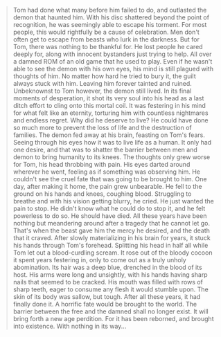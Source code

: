 > Tom had done what many before him failed to do, and outlasted the demon that haunted him. With his disc shattered beyond the point of recognition, he was seemingly able to escape his torment.
> For most people, this would rightfully be a cause of celebration. Men don't often get to escape from beasts who lurk in the darkness. But for Tom, there was nothing to be thankful for.
> He lost people he cared deeply for, along with innocent bystanders just trying to help. All over a damned ROM of an old game that he used to play.
> Even if he wasn't able to see the demon with his own eyes, his mind is still plagued with thoughts of him. No matter how hard he tried to bury it, the guilt always stuck with him. Leaving him forever tainted and ruined.
> Unbeknownst to Tom however, the demon still lived. In its final moments of desperation, it shot its very soul into his head as a last ditch effort to cling onto this mortal coil.
> It was festering in his mind for what felt like an eternity, torturing him with countless nightmares and endless regret. Why did he deserve to live? He could have done so much more to prevent the loss of life and the destruction of families.
> The demon fed away at his brain, feasting on Tom's fears. Seeing through his eyes how it was to live life as a human. It only had one desire, and that was to shatter the barrier between men and demon to bring humanity to its knees.
> The thoughts only grew worse for Tom, his head throbbing with pain. His eyes darted around wherever he went, feeling as if something was observing him. He couldn't see the cruel fate that was going to be brought to him.
> One day, after making it home, the pain grew unbearable. He fell to the ground on his hands and knees, coughing blood. Struggling to breathe and with his vision getting blurry, he cried. He just wanted the pain to stop. He didn't know what he could do to stop it, and he felt powerless to do so.
> He should have died. All these years have been nothing but meandering around after a tragedy that he cannot let go. 
> That's when the beast gave him the mercy he desired, and the death that it craved.
> After slowly materializing in his brain for years, it stuck his hands through Tom's forehead. Splitting his head in half all while Tom let out a blood-curdling scream.
> It rose out of the bloody cocoon it spent years festering in, only to come out as a truly unholy abomination.
> Its hair was a deep blue, drenched in the blood of its host. His arms were long and unsightly, with his hands having sharp nails that seemed to be cracked. His mouth was filled with rows of sharp teeth, eager to consume any flesh it would stumble upon. The skin of its body was sallow, but tough.
> After all these years, it had finally done it. A horrific fate would be brought to the world. The barrier between the free and the damned shall no longer exist. It will bring forth a new age perdition.
> For it has been reborned, and brought into existence. With nothing in its way...
